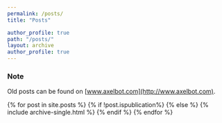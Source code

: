 ```yaml
---
permalink: /posts/
title: "Posts"

author_profile: true
path: "/posts/"
layout: archive
author_profile: true
---
```


### Note
Old posts can be found on [www.axelbot.com](http://www.axelbot.com).

{% for post in site.posts %}
  {% if !post.ispublication%}
  {% else %}
    {% include archive-single.html %}
  {% endif %}
{% endfor %}

